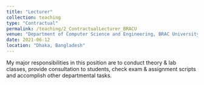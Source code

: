 ```yaml
---
title: "Lecturer"
collection: teaching
type: "Contractual"
permalink: /teaching/2_ContractualLecturer_BRACU
venue: "Department of Computer Science and Engineering, BRAC University"
date: 2021-06-12
location: "Dhaka, Bangladesh"
---
```


My major responsibilities in this position are to conduct theory & lab classes, provide consultation to students, check exam & assignment scripts and accomplish other departmental tasks.
